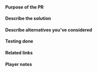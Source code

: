 #### Purpose of the PR
<!-- With a few sentences, describe your reasons for making this change. -->

#### Describe the solution
<!-- How does the feature work, or how does this fix a bug? -->

#### Describe alternatives you've considered
<!-- Explain any alternative solutions, different approaches, or possibilities you've considered using to solve the same problem. -->

#### Testing done
<!-- Describe what steps you took to test that this PR resolved the bug or added the feature, and what tests you performed to make sure it didn't cause any regressions. -->

#### Related links
<!-- Other PRs, Discord bug reports, messages, threads, outside docs, etc. -->

#### Player notes
<!-- This will be added to the PR description in the release notes. List changes that players may be interested in, in simple words. -->

<!--- PR title format should be "<type>(<optional-scope>): <Short summary>" -->
<!--- Commit types can be found at https://github.com/pvdlg/conventional-commit-types?tab=readme-ov-file#commit-types -->
<!--- You can add "@coderabbitai" into the title, so that the bot auto-generates a title -->
<!--- "Inspired" by the CDDA PR template -->
